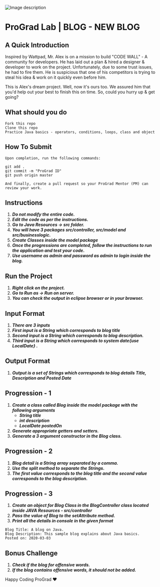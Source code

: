 ![Image description](https://i1.faceprep.in/ProGrad/face-logo-resized.png)

# ProGrad Lab | BLOG - NEW BLOG

## A Quick Introduction

Inspired by Wattpad, Mr. Alex is on a mission to build "CODE WALL" - A community for developers. He has laid out a plan & hired a designer & developer to work on the project. Unfortunately, due to some trust issues, he had to fire them. He is suspicious that one of his competitors is trying to steal his idea & work on it quickly even before him. 

This is Alex's dream project. Well, now it's ours too. We assured him that you'd help out your best to finish this on time. So, could you hurry up & get going?

## What should you do
```
Fork this repo
Clone this repo
Practice Java basics - operators, conditions, loops, class and object
```

## How To Submit
```
Upon completion, run the following commands:

git add .
git commit -m "ProGrad ID"
git push origin master

And finally, create a pull request so your ProGrad Mentor (PM) can review your work.
```

## Instructions

1. ***Do not modify the entire code.***
2. ***Edit the code as per the instructions.***
3. ***Go to Java Resources -> src folder.***
4. ***You will have 3 packages src/controller, src/model and src/businesslogic.***
5. ***Create Classes inside the model package***
6. ***Once the progressions are completed, follow the instructions to run the application and test your code.***
7. ***Use username as admin and password as admin to login inside the blog.***
 
## Run the Project
1. ***Right click on the project.***
2. ***Go to Run as -> Run on server.***
3. ***You can check the output in eclipse browser or in your browser.***

## Input Format
1. ***There are 3 inputs***
2. ***First input is a String which corresponds to blog title***
3. ***Second input is a String which corresponds to blog description.***
4. ***Third input is a String which corresponds to system date{use LocalDate} .***

## Output Format
1. ***Output is a set of Strings which corresponds to blog details Title, Description and Posted Date***

## Progression - 1 
1. ***Create a class called Blog inside the model package with the following arguments***
   - ***String title***
   - ***int description***
   - ***LocalDate postedOn***
2. ***Generate appropriate getters and setters.***
3. ***Generate a 3 argument constructor in the Blog class.***

## Progression - 2
1. ***Blog detail is a String array separated by a comma.***
2. ***Use the split method to separate the Strings.***
3. ***The first value corresponds to the blog title and the second value corresponds to the blog description.*** 

## Progression - 3
1. ***Create an object for Blog Class in the BlogController class located inside JAVA Resources - src/controller***
2. ***Pass the value of Blog to the setAttribute method.***
3. ***Print all the details in console in the given format***
```
Blog Title: A blog on Java.
Blog Description: This sample blog explains about Java basics.
Posted on: 2020-03-03
```

## Bonus Challenge
1. ***Check if the blog for offensive words.***
2. ***If the blog contains offensive words, it should not be added.***

Happy Coding ProGrad ❤️

